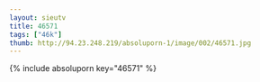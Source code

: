 ```yaml
--- 
layout: sieutv
title: 46571
tags: ["46k"]
thumb: http://94.23.248.219/absoluporn-1/image/002/46571.jpg
---
```

{% include absoluporn key="46571" %} 
